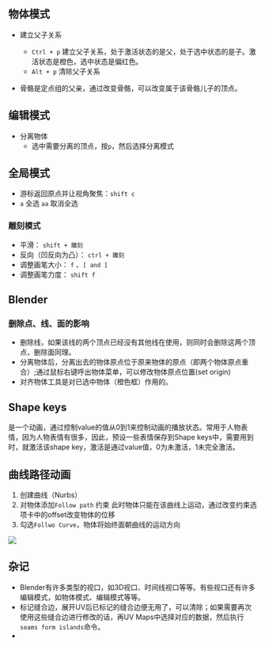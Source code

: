 ## 物体模式
- 建立父子关系
	- `Ctrl + p` 建立父子关系，处于激活状态的是父，处于选中状态的是子。激活状态是橙色，选中状态是偏红色。
	- `Alt + p` 清除父子关系

- 骨骼是定点组的父亲，通过改变骨骼，可以改变属于该骨骼儿子的顶点。

## 编辑模式
- 分离物体
	- 选中需要分离的顶点，按`p`，然后选择分离模式

## 全局模式
- 游标返回原点并让视角聚焦：`shift c`
- `a` 全选 `aa` 取消全选

### 雕刻模式
- 平滑： `shift + 雕刻`
- 反向（凹反向为凸）： `ctrl + 雕刻`
- 调整画笔大小： `f` 、`[ and ]`
- 调整画笔力度： `shift f`


## Blender
### 删除点、线、面的影响
- 删除线，如果该线的两个顶点已经没有其他线在使用，则同时会删除这两个顶点，删除面同理。
-  分离物体后，分离出去的物体原点位于原来物体的原点（即两个物体原点重合）;通过鼠标右键呼出物体菜单，可以修改物体原点位置(set origin)
- 对齐物体工具是对已选中物体（橙色框）作用的。
## Shape keys
是一个动画，通过控制value的值从0到1来控制动画的播放状态。常用于人物表情，因为人物表情有很多，因此，预设一些表情保存到Shape keys中，需要用到时，就激活该shape key，激活是通过value值，0为未激活，1未完全激活。


## 曲线路径动画
1. 创建曲线（Nurbs）
2. 对物体添加`Follow path` 约束
此时物体只能在该曲线上运动，通过改变约束选项卡中的offset改变物体的位移
3. 勾选`Follwo Curve`，物体将始终面朝曲线的运动方向


![](Pasted%20image%2020240926110829.png)
## 杂记
- Blender有许多类型的视口，如3D视口、时间线视口等等。有些视口还有许多编辑模式，如物体模式、编辑模式等等。
- 标记缝合边，展开UV后已标记的缝合边便无用了，可以清除；如果需要再次使用这些缝合边进行修改的话，再UV Maps中选择对应的数据，然后执行`seams form islands`命令。
- 